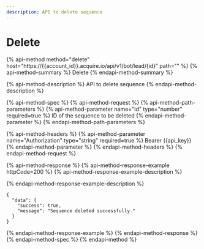 ```yaml
---
description: API to delete sequence
---
```


# Delete

{% api-method method="delete" host="https://{{account\_id}}.acquire.io/api/v1/bot/lead/{id}" path="" %}
{% api-method-summary %}
Delete
{% endapi-method-summary %}

{% api-method-description %}
API to delete sequence
{% endapi-method-description %}

{% api-method-spec %}
{% api-method-request %}
{% api-method-path-parameters %}
{% api-method-parameter name="Id" type="number" required=true %}
ID of the sequence to be deleted
{% endapi-method-parameter %}
{% endapi-method-path-parameters %}

{% api-method-headers %}
{% api-method-parameter name="Authorization" type="string" required=true %}
Bearer {{api\_key}}
{% endapi-method-parameter %}
{% endapi-method-headers %}
{% endapi-method-request %}

{% api-method-response %}
{% api-method-response-example httpCode=200 %}
{% api-method-response-example-description %}

{% endapi-method-response-example-description %}

```
{
  "data": {
    "success": true,
    "message": "Sequence deleted successfully."
  }
}

```
{% endapi-method-response-example %}
{% endapi-method-response %}
{% endapi-method-spec %}
{% endapi-method %}



